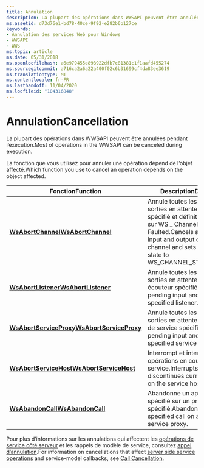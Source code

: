 ```yaml
---
title: Annulation
description: La plupart des opérations dans WWSAPI peuvent être annulées pendant l’exécution.
ms.assetid: d73d76e1-bd78-40ce-9f92-e282b6b127ce
keywords:
- Annulation des services Web pour Windows
- WWSAPI
- WWS
ms.topic: article
ms.date: 05/31/2018
ms.openlocfilehash: a6e979455e898922dfb7c81381c1f1aafd455274
ms.sourcegitcommit: a716ca2a6a22a400f02c6b31699cf4da83ee3619
ms.translationtype: MT
ms.contentlocale: fr-FR
ms.lasthandoff: 11/04/2020
ms.locfileid: "104316848"
---
```

# <a name="cancellation"></a><span data-ttu-id="7cb04-106">Annulation</span><span class="sxs-lookup"><span data-stu-id="7cb04-106">Cancellation</span></span>

<span data-ttu-id="7cb04-107">La plupart des opérations dans WWSAPI peuvent être annulées pendant l’exécution.</span><span class="sxs-lookup"><span data-stu-id="7cb04-107">Most of operations in the WWSAPI can be canceled during execution.</span></span>

<span data-ttu-id="7cb04-108">La fonction que vous utilisez pour annuler une opération dépend de l’objet affecté.</span><span class="sxs-lookup"><span data-stu-id="7cb04-108">Which function you use to cancel an operation depends on the object affected.</span></span>

| <span data-ttu-id="7cb04-109">Fonction</span><span class="sxs-lookup"><span data-stu-id="7cb04-109">Function</span></span>                                           | <span data-ttu-id="7cb04-110">Description</span><span class="sxs-lookup"><span data-stu-id="7cb04-110">Description</span></span>                                                                                                            |
|----------------------------------------------------|------------------------------------------------------------------------------------------------------------------------|
| [<span data-ttu-id="7cb04-111">**WsAbortChannel**</span><span class="sxs-lookup"><span data-stu-id="7cb04-111">**WsAbortChannel**</span></span>](/windows/desktop/api/WebServices/nf-webservices-wsabortchannel)           | <span data-ttu-id="7cb04-112">Annule toutes les entrées et sorties en attente sur un canal spécifié et définit l’état du canal sur WS \_ Channel \_ State \_ Faulted.</span><span class="sxs-lookup"><span data-stu-id="7cb04-112">Cancels all pending input and output on a specified channel and sets the channel state to WS\_CHANNEL\_STATE\_FAULTED.</span></span> |
| [<span data-ttu-id="7cb04-113">**WsAbortListener**</span><span class="sxs-lookup"><span data-stu-id="7cb04-113">**WsAbortListener**</span></span>](/windows/desktop/api/WebServices/nf-webservices-wsabortlistener)         | <span data-ttu-id="7cb04-114">Annule toutes les entrées et sorties en attente sur un écouteur spécifié.</span><span class="sxs-lookup"><span data-stu-id="7cb04-114">Cancels all pending input and output on a specified listener.</span></span>                                                          |
| [<span data-ttu-id="7cb04-115">**WsAbortServiceProxy**</span><span class="sxs-lookup"><span data-stu-id="7cb04-115">**WsAbortServiceProxy**</span></span>](/windows/desktop/api/WebServices/nf-webservices-wsabortserviceproxy) | <span data-ttu-id="7cb04-116">Annule toutes les entrées et sorties en attente sur un proxy de service spécifié.</span><span class="sxs-lookup"><span data-stu-id="7cb04-116">Cancels all pending input and output on a specified service proxy.</span></span>                                                     |
| [<span data-ttu-id="7cb04-117">**WsAbortServiceHost**</span><span class="sxs-lookup"><span data-stu-id="7cb04-117">**WsAbortServiceHost**</span></span>](/windows/desktop/api/WebServices/nf-webservices-wsabortservicehost)   | <span data-ttu-id="7cb04-118">Interrompt et interrompt les opérations en cours sur l’hôte de service.</span><span class="sxs-lookup"><span data-stu-id="7cb04-118">Interrupts and discontinues current operations on the service host.</span></span>                                                    |
| [<span data-ttu-id="7cb04-119">**WsAbandonCall**</span><span class="sxs-lookup"><span data-stu-id="7cb04-119">**WsAbandonCall**</span></span>](/windows/desktop/api/WebServices/nf-webservices-wsabandoncall)             | <span data-ttu-id="7cb04-120">Abandonne un appel, un appel spécifié sur un proxy de service spécifié.</span><span class="sxs-lookup"><span data-stu-id="7cb04-120">Abandons a call, a specified call on a specified service proxy.</span></span>                                                        |



 

<span data-ttu-id="7cb04-121">Pour plus d’informations sur les annulations qui affectent les [opérations de service côté serveur](server-side-service-operations.md) et les rappels de modèle de service, consultez [appel d’annulation](call-cancellation.md).</span><span class="sxs-lookup"><span data-stu-id="7cb04-121">For information on cancellations that affect [server side service operations](server-side-service-operations.md) and service-model callbacks, see [Call Cancellation](call-cancellation.md).</span></span>


 

 




